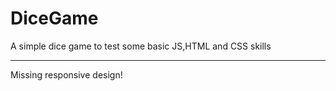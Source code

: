 # DiceGame
A simple dice game to test some basic JS,HTML and CSS skills



------------------------------
Missing responsive design!

